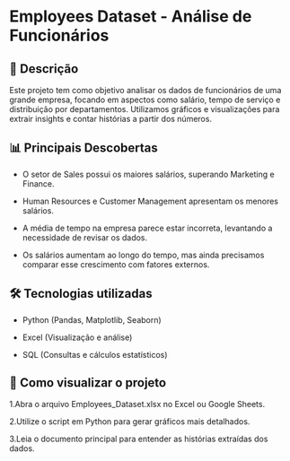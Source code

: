 # Employees Dataset - Análise de Funcionários

## 📌 Descrição

Este projeto tem como objetivo analisar os dados de funcionários de uma grande empresa, focando em aspectos como salário, tempo de serviço e distribuição por departamentos. Utilizamos gráficos e visualizações para extrair insights e contar histórias a partir dos números.

## 📊 Principais Descobertas

* O setor de Sales possui os maiores salários, superando Marketing e Finance.

* Human Resources e Customer Management apresentam os menores salários.

* A média de tempo na empresa parece estar incorreta, levantando a necessidade de revisar os dados.

* Os salários aumentam ao longo do tempo, mas ainda precisamos comparar esse crescimento com fatores externos.

## 🛠️ Tecnologias utilizadas

* Python (Pandas, Matplotlib, Seaborn)

* Excel (Visualização e análise)

* SQL (Consultas e cálculos estatísticos)

## 📌 Como visualizar o projeto

 1.Abra o arquivo Employees_Dataset.xlsx no Excel ou Google Sheets.

 2.Utilize o script em Python para gerar gráficos mais detalhados.

 3.Leia o documento principal para entender as histórias extraídas dos dados.
